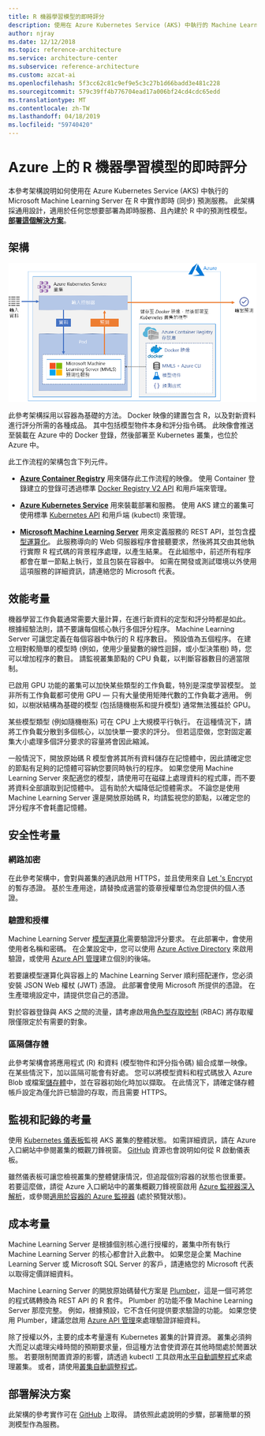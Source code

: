```yaml
---
title: R 機器學習模型的即時評分
description: 使用在 Azure Kubernetes Service (AKS) 中執行的 Machine Learning Server 在 R 中實作即時預測服務。
author: njray
ms.date: 12/12/2018
ms.topic: reference-architecture
ms.service: architecture-center
ms.subservice: reference-architecture
ms.custom: azcat-ai
ms.openlocfilehash: 5f3cc62c81c9ef9e5c3c27b1d66badd3e481c228
ms.sourcegitcommit: 579c39ff4b776704ead17a006bf24cd4cdc65edd
ms.translationtype: MT
ms.contentlocale: zh-TW
ms.lasthandoff: 04/18/2019
ms.locfileid: "59740420"
---
```

# <a name="real-time-scoring-of-r-machine-learning-models-on-azure"></a>Azure 上的 R 機器學習模型的即時評分

本參考架構說明如何使用在 Azure Kubernetes Service (AKS) 中執行的 Microsoft Machine Learning Server 在 R 中實作即時 (同步) 預測服務。 此架構採通用設計，適用於任何您想要部署為即時服務、且內建於 R 中的預測性模型。 **[部署這個解決方案][github]**。

## <a name="architecture"></a>架構

![Azure 上的 R 機器學習模型的即時評分][0]

此參考架構採用以容器為基礎的方法。 Docker 映像的建置包含 R，以及對新資料進行評分所需的各種成品。 其中包括模型物件本身和評分指令碼。 此映像會推送至裝載在 Azure 中的 Docker 登錄，然後部署至 Kubernetes 叢集，也位於 Azure 中。

此工作流程的架構包含下列元件。

- **[Azure Container Registry][acr]** 用來儲存此工作流程的映像。 使用 Container 登錄建立的登錄可透過標準 [Docker Registry V2 API][docker] 和用戶端來管理。

- **[Azure Kubernetes Service][aks]** 用來裝載部署和服務。 使用 AKS 建立的叢集可使用標準 [Kubernetes API][k-api] 和用戶端 (kubectl) 來管理。

- **[Microsoft Machine Learning Server][mmls]** 用來定義服務的 REST API，並包含[模型運算化][operationalization]。 此服務導向的 Web 伺服器程序會接聽要求，然後將其交由其他執行實際 R 程式碼的背景程序處理，以產生結果。 在此組態中，前述所有程序都會在單一節點上執行，並且包裝在容器中。 如需在開發或測試環境以外使用這項服務的詳細資訊，請連絡您的 Microsoft 代表。

## <a name="performance-considerations"></a>效能考量

機器學習工作負載通常需要大量計算，在進行新資料的定型和評分時都是如此。 根據經驗法則，請不要讓每個核心執行多個評分程序。 Machine Learning Server 可讓您定義在每個容器中執行的 R 程序數目。 預設值為五個程序。 在建立相對較簡單的模型時 (例如，使用少量變數的線性迴歸，或小型決策樹) 時，您可以增加程序的數目。 請監視叢集節點的 CPU 負載，以判斷容器數目的適當限制。

已啟用 GPU 功能的叢集可以加快某些類型的工作負載，特別是深度學習模型。 並非所有工作負載都可使用 GPU &mdash; 只有大量使用矩陣代數的工作負載才適用。 例如，以樹狀結構為基礎的模型 (包括隨機樹系和提升模型) 通常無法獲益於 GPU。

某些模型類型 (例如隨機樹系) 可在 CPU 上大規模平行執行。 在這種情況下，請將工作負載分散到多個核心，以加快單一要求的評分。 但若這麼做，您對固定叢集大小處理多個評分要求的容量將會因此縮減。

一般情況下，開放原始碼 R 模型會將其所有資料儲存在記憶體中，因此請確定您的節點有足夠的記憶體可容納您要同時執行的程序。 如果您使用 Machine Learning Server 來配適您的模型，請使用可在磁碟上處理資料的程式庫，而不要將資料全部讀取到記憶體中。 這有助於大幅降低記憶體需求。 不論您是使用 Machine Learning Server 還是開放原始碼 R，均請監視您的節點，以確定您的評分程序不會耗盡記憶體。

## <a name="security-considerations"></a>安全性考量

### <a name="network-encryption"></a>網路加密

在此參考架構中，會對與叢集的通訊啟用 HTTPS，並且使用來自 [Let 's Encrypt][encrypt] 的暫存憑證。 基於生產用途，請替換成適當的簽章授權單位為您提供的個人憑證。

### <a name="authentication-and-authorization"></a>驗證和授權

Machine Learning Server [模型運算化][operationalization]需要驗證評分要求。 在此部署中，會使用使用者名稱和密碼。 在企業設定中，您可以使用 [Azure Active Directory][AAD] 來啟用驗證，或使用 [Azure API 管理][API]建立個別的後端。

若要讓模型運算化與容器上的 Machine Learning Server 順利搭配運作，您必須安裝 JSON Web 權杖 (JWT) 憑證。 此部署會使用 Microsoft 所提供的憑證。 在生產環境設定中，請提供您自己的憑證。

對於容器登錄與 AKS 之間的流量，請考慮啟用[角色型存取控制][rbac] (RBAC) 將存取權限僅限定於有需要的對象。

### <a name="separate-storage"></a>區隔儲存體

此參考架構會將應用程式 (R) 和資料 (模型物件和評分指令碼) 組合成單一映像。 在某些情況下，加以區隔可能會有好處。 您可以將模型資料和程式碼放入 Azure Blob 或檔案[儲存體][storage]中，並在容器初始化時加以擷取。 在此情況下，請確定儲存體帳戶設定為僅允許已驗證的存取，而且需要 HTTPS。

## <a name="monitoring-and-logging-considerations"></a>監視和記錄的考量

使用 [Kubernetes 儀表板][dashboard]監視 AKS 叢集的整體狀態。 如需詳細資訊，請在 Azure 入口網站中參閱叢集的概觀刀鋒視窗。 [GitHub][github] 資源也會說明如何從 R 啟動儀表板。

雖然儀表板可讓您檢視叢集的整體健康情況，但追蹤個別容器的狀態也很重要。 若要這麼做，請從 Azure 入口網站中的叢集概觀刀鋒視窗啟用 [Azure 監視器深入解析][monitor]，或參閱[適用於容器的 Azure 監視器][monitor-containers] (處於預覽狀態)。

## <a name="cost-considerations"></a>成本考量

Machine Learning Server 是根據個別核心進行授權的，叢集中所有執行 Machine Learning Server 的核心都會計入此數中。 如果您是企業 Machine Learning Server 或 Microsoft SQL Server 的客戶，請連絡您的 Microsoft 代表以取得定價詳細資料。

Machine Learning Server 的開放原始碼替代方案是 [Plumber][plumber]，這是一個可將您的程式碼轉換為 REST API 的 R 套件。 Plumber 的功能不像 Machine Learning Server 那麼完整。 例如，根據預設，它不含任何提供要求驗證的功能。 如果您使用 Plumber，建議您啟用 [Azure API 管理][API]來處理驗證詳細資料。

除了授權以外，主要的成本考量還有 Kubernetes 叢集的計算資源。 叢集必須夠大而足以處理尖峰時間的預期要求量，但這種方法會使資源在其他時間處於閒置狀態。 若要限制閒置資源的影響，請透過 kubectl 工具啟用[水平自動調整程式][autoscaler]來處理叢集。 或者，請使用[叢集自動調整程式][cluster-autoscaler]。

## <a name="deploy-the-solution"></a>部署解決方案

此架構的參考實作可在 [GitHub][github] 上取得。 請依照此處說明的步驟，部署簡單的預測模型作為服務。

<!-- links -->
[AAD]: /azure/active-directory/fundamentals/active-directory-whatis
[API]: /azure/api-management/api-management-key-concepts
[ACR]: /azure/container-registry/container-registry-intro
[AKS]: /azure/aks/intro-kubernetes
[autoscaler]: https://kubernetes.io/docs/tasks/run-application/horizontal-pod-autoscale/
[cluster-autoscaler]: /azure/aks/autoscaler
[monitor]: /azure/monitoring/monitoring-container-insights-overview
[dashboard]: /azure/aks/kubernetes-dashboard
[docker]: https://docs.docker.com/registry/spec/api/
[encrypt]: https://letsencrypt.org/
[gitHub]: https://github.com/Azure/RealtimeRDeployment
[K-API]: https://kubernetes.io/docs/reference/
[MMLS]: /machine-learning-server/what-is-machine-learning-server
[monitor-containers]: /azure/azure-monitor/insights/container-insights-overview
[operationalization]: /machine-learning-server/what-is-operationalization
[plumber]: https://www.rplumber.io
[RBAC]: /azure/role-based-access-control/overview
[storage]: /azure/storage/common/storage-introduction
[0]: ./_images/realtime-scoring-r.png
